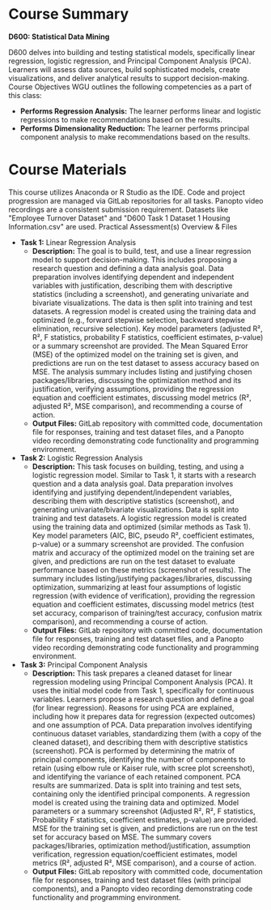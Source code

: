 # Course Summary
**D600: Statistical Data Mining** 

D600 delves into building and testing statistical models, specifically linear regression, logistic regression, and Principal Component Analysis (PCA). Learners will assess data sources, build sophisticated models, create visualizations, and deliver analytical results to support decision-making.
Course Objectives WGU outlines the following competencies as a part of this class:
- **Performs Regression Analysis:** The learner performs linear and logistic regressions to make recommendations based on the results.
- **Performs Dimensionality Reduction:** The learner performs principal component analysis to make recommendations based on the results.
# Course Materials 
This course utilizes Anaconda or R Studio as the IDE. Code and project progression are managed via GitLab repositories for all tasks. Panopto video recordings are a consistent submission requirement. Datasets like "Employee Turnover Dataset" and "D600 Task 1 Dataset 1 Housing Information.csv" are used.
Practical Assessment(s) Overview & Files
- **Task 1:** Linear Regression Analysis
    - **Description:** The goal is to build, test, and use a linear regression model to support decision-making. This includes proposing a research question and defining a data analysis goal. Data preparation involves identifying dependent and independent variables with justification, describing them with descriptive statistics (including a screenshot), and generating univariate and bivariate visualizations. The data is then split into training and test datasets. A regression model is created using the training data and optimized (e.g., forward stepwise selection, backward stepwise elimination, recursive selection). Key model parameters (adjusted R², R², F statistics, probability F statistics, coefficient estimates, p-value) or a summary screenshot are provided. The Mean Squared Error (MSE) of the optimized model on the training set is given, and predictions are run on the test dataset to assess accuracy based on MSE. The analysis summary includes listing and justifying chosen packages/libraries, discussing the optimization method and its justification, verifying assumptions, providing the regression equation and coefficient estimates, discussing model metrics (R², adjusted R², MSE comparison), and recommending a course of action.
    - **Output Files:** GitLab repository with committed code, documentation file for responses, training and test dataset files, and a Panopto video recording demonstrating code functionality and programming environment.
- **Task 2:** Logistic Regression Analysis
    - **Description:** This task focuses on building, testing, and using a logistic regression model. Similar to Task 1, it starts with a research question and a data analysis goal. Data preparation involves identifying and justifying dependent/independent variables, describing them with descriptive statistics (screenshot), and generating univariate/bivariate visualizations. Data is split into training and test datasets. A logistic regression model is created using the training data and optimized (similar methods as Task 1). Key model parameters (AIC, BIC, pseudo R², coefficient estimates, p-value) or a summary screenshot are provided. The confusion matrix and accuracy of the optimized model on the training set are given, and predictions are run on the test dataset to evaluate performance based on these metrics (screenshot of results). The summary includes listing/justifying packages/libraries, discussing optimization, summarizing at least four assumptions of logistic regression (with evidence of verification), providing the regression equation and coefficient estimates, discussing model metrics (test set accuracy, comparison of training/test accuracy, confusion matrix comparison), and recommending a course of action.
    - **Output Files:** GitLab repository with committed code, documentation file for responses, training and test dataset files, and a Panopto video recording demonstrating code functionality and programming environment.
- **Task 3:** Principal Component Analysis
    - **Description:** This task prepares a cleaned dataset for linear regression modeling using Principal Component Analysis (PCA). It uses the initial model code from Task 1, specifically for continuous variables. Learners propose a research question and define a goal (for linear regression). Reasons for using PCA are explained, including how it prepares data for regression (expected outcomes) and one assumption of PCA. Data preparation involves identifying continuous dataset variables, standardizing them (with a copy of the cleaned dataset), and describing them with descriptive statistics (screenshot). PCA is performed by determining the matrix of principal components, identifying the number of components to retain (using elbow rule or Kaiser rule, with scree plot screenshot), and identifying the variance of each retained component. PCA results are summarized. Data is split into training and test sets, containing only the identified principal components. A regression model is created using the training data and optimized. Model parameters or a summary screenshot (Adjusted R², R², F statistics, Probability F statistics, coefficient estimates, p-value) are provided. MSE for the training set is given, and predictions are run on the test set for accuracy based on MSE. The summary covers packages/libraries, optimization method/justification, assumption verification, regression equation/coefficient estimates, model metrics (R², adjusted R², MSE comparison), and a course of action.
    - **Output Files:** GitLab repository with committed code, documentation file for responses, training and test dataset files (with principal components), and a Panopto video recording demonstrating code functionality and programming environment.
